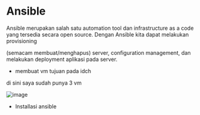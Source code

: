 # Ansible 


Ansible merupakan salah satu automation tool dan infrastructure as a code yang tersedia secara open source. Dengan Ansible kita dapat melakukan provisioning

(semacam membuat/menghapus) server, configuration management, dan melakukan deployment aplikasi pada server.




- membuat vm tujuan pada idch 

di sini saya sudah punya 3 vm 



![image](https://user-images.githubusercontent.com/18206510/207284124-eb8e8f48-0f45-41a8-b6db-22fd1ac08722.png)



- Installasi ansible








